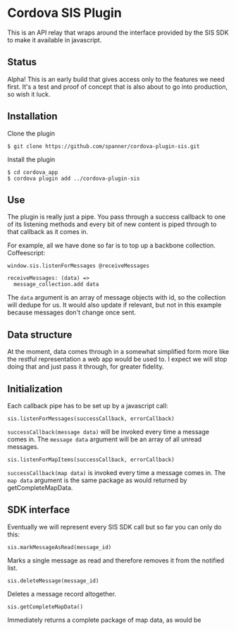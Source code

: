 # Cordova SIS Plugin

This is an API relay that wraps around the interface provided by the SIS SDK to make it available in javascript.

## Status

Alpha! This is an early build that gives access only to the features we need first.
It's a test and proof of concept that is also about to go into production, so wish it luck.

## Installation

Clone the plugin

    $ git clone https://github.com/spanner/cordova-plugin-sis.git

Install the plugin

    $ cd cordova_app
    $ cordova plugin add ../cordova-plugin-sis
    

## Use

The plugin is really just a pipe. You pass through a success callback to one of its listening methods and every bit
of new content is piped through to that callback as it comes in.

For example, all we have done so far is to top up a backbone collection. Coffeescript:

    window.sis.listenForMessages @receiveMessages
    
    receiveMessages: (data) =>
      message_collection.add data

The `data` argument is an array of message objects with id, so the collection will dedupe for us.
It would also update if relevant, but not in this example because messages don't change once sent.


## Data structure

At the moment, data comes through in a somewhat simplified form more like the restful representation a web app
would be used to. I expect we will stop doing that and just pass it through, for greater fidelity.


## Initialization

Each callback pipe has to be set up by a javascript call:

    sis.listenForMessages(successCallback, errorCallback)

`successCallback(message data)` will be invoked every time a message comes in.
The `message data` argument will be an array of all unread messages.

    sis.listenForMapItems(successCallback, errorCallback)

`successCallback(map data)` is invoked every time a message comes in.
The `map data` argument is the same package as would returned by getCompleteMapData.


## SDK interface

Eventually we will represent every SIS SDK call but so far you can only do this:

    sis.markMessageAsRead(message_id)

Marks a single message as read and therefore removes it from the notified list.

    sis.deleteMessage(message_id)

Deletes a message record altogether.

    sis.getCompleteMapData()

Immediately returns a complete package of map data, as would be 
